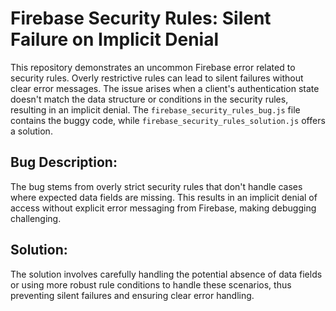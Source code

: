 # Firebase Security Rules: Silent Failure on Implicit Denial

This repository demonstrates an uncommon Firebase error related to security rules.  Overly restrictive rules can lead to silent failures without clear error messages.  The issue arises when a client's authentication state doesn't match the data structure or conditions in the security rules, resulting in an implicit denial. The `firebase_security_rules_bug.js` file contains the buggy code, while `firebase_security_rules_solution.js` offers a solution.

## Bug Description:

The bug stems from overly strict security rules that don't handle cases where expected data fields are missing. This results in an implicit denial of access without explicit error messaging from Firebase, making debugging challenging.

## Solution:

The solution involves carefully handling the potential absence of data fields or using more robust rule conditions to handle these scenarios, thus preventing silent failures and ensuring clear error handling.